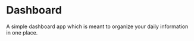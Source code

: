 # Dashboard
A simple dashboard app which is meant to organize your daily information in one place.  